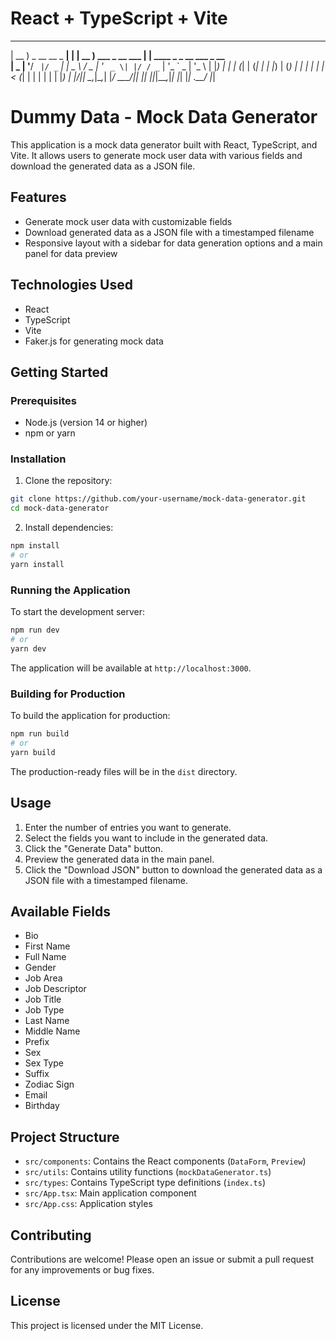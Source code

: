 # React + TypeScript + Vite

 ____                _   ____                  _                         
| __ ) _ __ __ _  __| | | __ )  ___  _ __ ___ | | ____ _ _ __ ___  _ __  
|  _ \| '__/ _` |/ _` | |  _ \ / _ \| '_ ` _ \| |/ / _` | '_ ` _ \| '_ \ 
| |_) | | | (_| | (_| | | |_) | (_) | | | | | |   < (_| | | | | | | |_) |
|____/|_|  \__,_|\__,_| |____/ \___/|_| |_| |_|_|\_\__,_|_| |_| |_| .__/ 
                                                                  |_|    

# Dummy Data - Mock Data Generator

This application is a mock data generator built with React, TypeScript, and Vite. It allows users to generate mock user data with various fields and download the generated data as a JSON file.

## Features

- Generate mock user data with customizable fields
- Download generated data as a JSON file with a timestamped filename
- Responsive layout with a sidebar for data generation options and a main panel for data preview

## Technologies Used

- React
- TypeScript
- Vite
- Faker.js for generating mock data

## Getting Started

### Prerequisites

- Node.js (version 14 or higher)
- npm or yarn

### Installation

1. Clone the repository:

```sh
git clone https://github.com/your-username/mock-data-generator.git
cd mock-data-generator
```

2. Install dependencies:

```sh
npm install
# or
yarn install
```

### Running the Application

To start the development server:

```sh
npm run dev
# or
yarn dev
```

The application will be available at `http://localhost:3000`.

### Building for Production

To build the application for production:

```sh
npm run build
# or
yarn build
```

The production-ready files will be in the `dist` directory.

## Usage

1. Enter the number of entries you want to generate.
2. Select the fields you want to include in the generated data.
3. Click the "Generate Data" button.
4. Preview the generated data in the main panel.
5. Click the "Download JSON" button to download the generated data as a JSON file with a timestamped filename.

## Available Fields

- Bio
- First Name
- Full Name
- Gender
- Job Area
- Job Descriptor
- Job Title
- Job Type
- Last Name
- Middle Name
- Prefix
- Sex
- Sex Type
- Suffix
- Zodiac Sign
- Email
- Birthday

## Project Structure

- `src/components`: Contains the React components (`DataForm`, `Preview`)
- `src/utils`: Contains utility functions (`mockDataGenerator.ts`)
- `src/types`: Contains TypeScript type definitions (`index.ts`)
- `src/App.tsx`: Main application component
- `src/App.css`: Application styles

## Contributing

Contributions are welcome! Please open an issue or submit a pull request for any improvements or bug fixes.

## License

This project is licensed under the MIT License.
